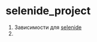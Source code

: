 # selenide_project

1. Зависимости для [selenide](https://mvnrepository.com/artifact/com.codeborne/selenide "Выбираем какой хотим")
2. 